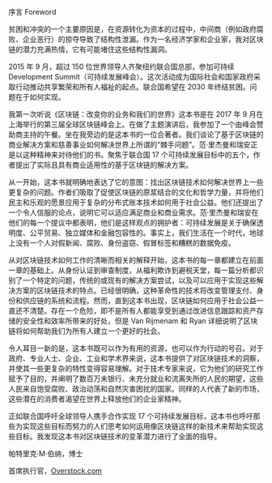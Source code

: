 序言 Foreword

贫困和冲突的一个主要原因是，在资源转化为资本的过程中，中间商（例如政府腐败、企业恶行）的掠夺导致了结构性泄漏。作为一名经济学家和企业家，我对区块链的潜力充满热情，它有可能堵住这些结构性漏洞。

2015 年 9 月，超过 150 位世界领导人齐聚纽约联合国总部，参加可持续 Development Summit（可持续发展峰会）。这次活动成为国际社会和国家政府采取行动推动共享繁荣和所有人福祉的起点。联合国希望在 2030 年终结贫困。问题在于如何实现。

我第一次听说《区块链：改变你的业务和我们的世界》这本书是在 2017 年 9 月在上海举行的第三届全球区块链峰会上。在做了主题演讲后，我参加了一个由峰会赞助商主持的午餐。坐在我旁边的是这本书的一位合著者。我们谈论了基于区块链的商业解决方案和慈善事业如何解决世界上所谓的“棘手问题”。范·里杰曼和瑞安正是以这种精神来对待他们的书。聚焦于联合国 17 个可持续发展目标中的五个，作者提出了实际且具有商业适用性的基于区块链的解决方案。

从一开始，这本书就明确地表达了它的意图：找出区块链技术如何解决世界上一些更复杂的问题。作者们吸取了促使区块链的原浆结合的文化和哲学力量，并将他们民主和乐观的愿景应用于复杂的分布式账本技术如何用于社会公益。他们还提出了一个令人信服的论点，说明它可以适应满足商业和商业需求。范·里杰曼和瑞安在他们的每一个提议中都表明，他们是这样观点的拥护者：可持续发展是关于确保透明度、公平贸易、独立媒体和金融包容性的。事实上，我们生活在一个时代，地球上没有一个人对假新闻、腐败、身份盗窃、假冒标签和糟糕的数据免疫。

从对区块链技术如何工作的清晰而相关的解释开始，这本书的每一章都建立在前面一章的基础上。从身份认证到审查制度，从福利欺诈到避税天堂，每一篇分析都识别了一个特定的问题，传统的或现有的解决方案尝试，以及可以应用于实现这些解决方案的区块链技术的特点。已经很明确，这种革命性的技术将改变管理支付、身份和供应链的系统和流程。然而，直到这本书出现，区块链如何应用于社会公益一直还不清楚。存在一个危险，即不是所有人都能享受到通过改进信息跟踪和资产存储的安全性和效率所带来的好处，但是 Van Rijmenam 和 Ryan 详细说明了区块链将如何帮助我们为所有人建立一个更好的社会。

令人耳目一新的是，这本书既可以作为有用的资源，也可以作为行动的号召。对于政府、专业人士、企业、工业和学术界来说，这本书提供了对区块链技术的洞察，并使其一些更复杂的特性变得容易理解。对于技术专家来说，它为他们的研究工作赋予了目的，并阐明了数百万未银行、未充分就业和流离失所的人民的期望，这些人民来自饱受腐败、政治动荡和自然灾害困扰的国家。同样的人代表了新的市场，这些潜在的消费者渴望在世界上释放他们的企业家精神。

正如联合国呼吁全球领导人携手合作实现 17 个可持续发展目标，这本书也呼吁那些为实现这些目标而努力的人们思考如何运用像区块链这样的新技术来帮助实现这些目标。我发现这本书对区块链技术的变革潜力进行了全面的指导。

帕特里克·M·伯纳，博士

首席执行官，[Overstock.com](http://Overstock.com)
